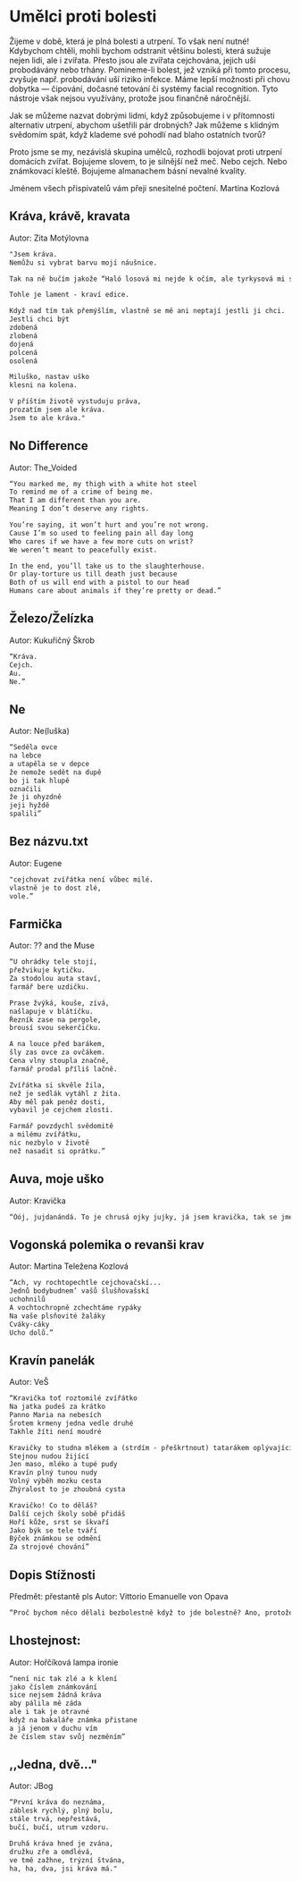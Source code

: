 # Umělci proti bolesti

Žijeme v době, která je plná bolesti a utrpení. To však není nutné! Kdybychom chtěli, mohli bychom odstranit většinu bolesti, která sužuje nejen lidi, ale i zvířata. Přesto jsou ale zvířata cejchována, jejich uši probodávány nebo trhány. Pomineme-li bolest, jež vzniká při tomto procesu, zvyšuje např. probodávání uší riziko infekce. Máme lepší možnosti při chovu dobytka — čipování, dočasné tetování či systémy facial recognition. Tyto nástroje však nejsou využívány, protože jsou finančně náročnější.

Jak se můžeme nazvat dobrými lidmi, když způsobujeme i v přítomnosti alternativ utrpení, abychom ušetřili pár drobných? Jak můžeme s klidným svědomím spát, když klademe své pohodlí nad blaho ostatních tvorů?

Proto jsme se my, nezávislá skupina umělců, rozhodli bojovat proti utrpení domácích zvířat.
Bojujeme slovem, to je silnější než meč. Nebo cejch. Nebo známkovací kleště.
Bojujeme almanachem básní nevalné kvality.

Jménem všech přispivatelů vám přeji snesitelné počtení.
Martina Kozlová

## Kráva, krávě, kravata
Autor: Zita Motýlovna
```markdown
"Jsem kráva.
Nemůžu si vybrat barvu mojí náušnice.

Tak na ně bučím jakože “Haló losová mi nejde k očím, ale tyrkysová mi sluší velice!”

Tohle je lament - kraví edice.

Když nad tím tak přemýšlím, vlastně se mě ani neptají jestli ji chci. 
Jestli chci být 
zdobená
zlobená
dojená
polcená
osolená

Miluško, nastav uško
klesni na kolena.

V příštím životě vystuduju práva,
prozatím jsem ale kráva.
Jsem to ale kráva."
```

## No Difference
Autor: The_Voided
```markdown
“You marked me, my thigh with a white hot steel
To remind me of a crime of being me.
That I am different than you are.
Meaning I don’t deserve any rights.

You’re saying, it won’t hurt and you’re not wrong.
Cause I’m so used to feeling pain all day long
Who cares if we have a few more cuts on wrist?
We weren’t meant to peacefully exist. 

In the end, you’ll take us to the slaughterhouse.
Or play-torture us till death just because
Both of us will end with a pistol to our head
Humans care about animals if they’re pretty or dead.”
```

## Železo/Želízka
Autor: Kukuřičný Škrob
```markdown
“Kráva.
Cejch.
Au.
Ne.”
```

## Ne
Autor: Ne(luška)
```markdown
“Seděla ovce
na lebce
a utapěla se v depce
že nemože sedět na dupě
bo ji tak hlupě
označili
že ji ohyzdně
jeji hyždě
spalili”
```

## Bez názvu.txt
Autor: Eugene
```markdown
"cejchovat zvířátka není vůbec milé.
vlastně je to dost zlé,
vole.”
```

## Farmička
Autor: ?? and the Muse 
```markdown
“U ohrádky tele stojí,
přežvikuje kytičku.
Za stodolou auta staví,
farmář bere uzdičku.

Prase žvýká, kouše, zívá,
našlapuje v blátíčku.
Řezník zase na pergole,
brousí svou sekerčičku.

A na louce před barákem,
šly zas ovce za ovčákem.
Cena vlny stoupla značně,
farmář prodal příliš lačně.

Zvířátka si skvěle žila,
než je sedlák vytáhl z žita.
Aby měl pak peněz dosti,
vybavil je cejchem zlosti.

Farmář povzdychl svědomitě
a milému zvířátku,
nic nezbylo v životě
než nasadit si oprátku.”
```

## Auva, moje uško
Autor: Kravička
```markdown
“Óój, jujdanándá. To je chrusá ojky jujky, já jsem kravička, tak se jmenuju, kravička ajááj, a já moje ucho, uško. Označování kraviček to je věc skvělá, ale nesmím to být já, chichi, jó, dám si večeři a pak sním ty mrňavé škvorky, co mě chtějí očipovat, já se nedám, jó hó. Nechci být očipovaná marťany ani žádnými jinými těmi, no, škvorkami. Bú, bú, to nebučím ale brečím, bú škyt, chi, chi.”
```

## Vogonská polemika o revanši krav
Autor: Martina Teležena Kozlová
```markdown
“Ach, vy rochtopechtle cejchovačskí...
Jednů bodybudnem’ vašů šlušňovašskí 
uchohnilů
A vochtochropně zchechtáme rypáky
Na vaše plsňovité žaláky
Cváky-cáky
Ucho dolů.”
```

## Kravín panelák
Autor: VeŠ
```markdown
“Kravička toť roztomilé zvířátko
Na jatka pudeš za krátko
Panno Maria na nebesích
Šrotem krmeny jedna vedle druhé
Takhle žíti není moudré

Kravičky to studna mlékem a (strdím - přeškrtnout) tatarákem oplývající
Stejnou nudou žijící
Jen maso, mléko a tupé pudy
Kravín plný tunou nudy
Volný výběh mozku cesta
Zhýralost to je zhoubná cysta

Kravičko! Co to děláš?
Další cejch školy sobě přidáš
Hoří kůže, srst se škvaří 
Jako býk se tele tváří
Býček známkou se odmění
Za strojové chování”
```

## Dopis Stížnosti
Předmět: přestantě pls
Autor: Vittorio Emanuelle von Opava
```markdown
“Proč bychom něco dělali bezbolestně když to jde bolestně? Ano, protože lidé bohužel takoví jsou. Místo aby jim dali nějaký přívěsek s údaji tak jim raději vypálí díru do těla. Byl bych moc rád aby lidé, kteří s tím souhlasí odložili občanky a někde na čelo si vypálili jméno, příjmení a datum narození. Díky”
```

## Lhostejnost:
Autor: Hořčíková lampa ironie
```markdown
“není nic tak zlé a k klení
jako číslem známkování
sice nejsem žádná kráva
aby pálila mě záda
ale i tak je otravné
když na bakaláře známka přistane
a já jenom v duchu vím
že číslem stav svůj nezměním”
```
 
## ,,Jedna, dvě..."
Autor: JBog
```markdown
“První kráva do neznáma,
záblesk rychlý, plný bolu,
stále trvá, nepřestává,
bučí, bučí, utrum vzdoru. 

Druhá kráva hned je zvána,
družku zře a omdlévá,
ve tmě zažhne, trýzní štvána,
ha, ha, dva, jsi kráva má."
```
